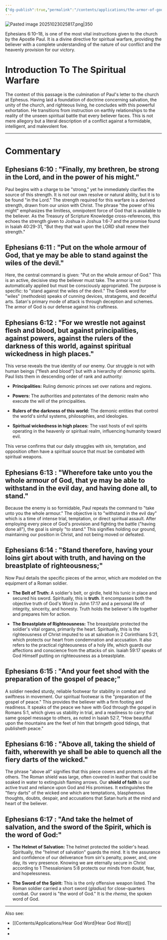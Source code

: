 ```yaml
---
{"dg-publish":true,"permalink":"/contents/applications/the-armor-of-god/","noteIcon":"","created":"2025-10-23T02:55:58.821+08:00"}
---
```


![Pasted image 20251023025817.png|350](/img/user/Attachments/Pasted%20image%2020251023025817.png)

Ephesians 6:10–18, is one of the most vital instructions given to the church by the Apostle Paul. It is a divine directive for spiritual warfare, providing the believer with a complete understanding of the nature of our conflict and the heavenly provision for our victory. 
# Introduction To The Spiritual Warfare

The context of this passage is the culmination of Paul's letter to the church at Ephesus. Having laid a foundation of doctrine concerning salvation, the unity of the church, and righteous living, he concludes with this powerful exhortation. He transitions from instruction on earthly relationships to the reality of the unseen spiritual battle that every believer faces. This is not mere allegory but a literal description of a conflict against a formidable, intelligent, and malevolent foe.

---
# Commentary

## **Ephesians 6:10** : "Finally, my brethren, be strong in the Lord, and in the power of his might."

Paul begins with a charge to be "strong," yet he immediately clarifies the source of this strength. It is not our own resolve or natural ability, but it is to be found "in the Lord." The strength required for this warfare is a derived strength, drawn from our union with Christ. The phrase "the power of his might" emphasizes the limitless, omnipotent force of God that is available to the believer. As the Treasury of Scripture Knowledge cross-references, this echoes the strength given to Joshua in Joshua 1:6-7 and the promise found in Isaiah 40:29-31, "But they that wait upon the LORD shall renew their strength."

## **Ephesians 6:11** : "Put on the whole armour of God, that ye may be able to stand against the wiles of the devil."

Here, the central command is given: "Put on the whole armour of God." This is an active, decisive step the believer must take. The armor is not automatically applied but must be consciously appropriated. The purpose is specific: to "stand against the wiles of the devil." The Greek word for "wiles" (_methodeia_) speaks of cunning devices, stratagems, and deceitful arts. Satan's primary mode of attack is through deception and schemes. The armor of God is our defense against his craftiness.

## **Ephesians 6:12** : "For we wrestle not against flesh and blood, but against principalities, against powers, against the rulers of the darkness of this world, against spiritual wickedness in high places."

This verse reveals the true identity of our enemy. Our struggle is not with human beings ("flesh and blood") but with a hierarchy of demonic spirits. Paul lists them in descending order of rank and authority:

- **Principalities:** Ruling demonic princes set over nations and regions.

- **Powers:** The authorities and potentates of the demonic realm who execute the will of the principalities.

- **Rulers of the darkness of this world:** The demonic entities that control the world's sinful systems, philosophies, and ideologies.

- **Spiritual wickedness in high places:** The vast hosts of evil spirits operating in the heavenly or spiritual realm, influencing humanity toward evil.

This verse confirms that our daily struggles with sin, temptation, and opposition often have a spiritual source that must be combated with spiritual weapons.

## **Ephesians 6:13** : "Wherefore take unto you the whole armour of God, that ye may be able to withstand in the evil day, and having done all, to stand."

Because the enemy is so formidable, Paul repeats the command to "take unto you the whole armour." The objective is to "withstand in the evil day" which is a time of intense trial, temptation, or direct spiritual assault. After employing every piece of God's provision and fighting the battle ("having done all"), the goal is simply "to stand." This signifies holding our ground, maintaining our position in Christ, and not being moved or defeated.

## **Ephesians 6:14** : "Stand therefore, having your loins girt about with truth, and having on the breastplate of righteousness;"

Now Paul details the specific pieces of the armor, which are modeled on the equipment of a Roman soldier.

- **The Belt of Truth:** A soldier's belt, or girdle, held his tunic in place and secured his sword. Spiritually, this is **truth**. It encompasses both the objective truth of God's Word in John 17:17 and a personal life of integrity, sincerity, and honesty. Truth holds the believer's life together and prepares him for action.

- **The Breastplate of Righteousness:** The breastplate protected the soldier's vital organs, primarily the heart. Spiritually, this is the righteousness of Christ imputed to us at salvation in 2 Corinthians 5:21, which protects our heart from condemnation and accusation. It also refers to the practical righteousness of a holy life, which guards our affections and conscience from the attacks of sin. Isaiah 59:17 speaks of God Himself putting on righteousness as a breastplate.

## **Ephesians 6:15** : "And your feet shod with the preparation of the gospel of peace;"

A soldier needed sturdy, reliable footwear for stability in combat and swiftness in movement. Our spiritual footwear is the "preparation of the gospel of peace." This provides the believer with a firm footing and readiness. It speaks of the peace we have with God through the gospel in Romans 5:1, which gives us stability in trial, and a readiness to carry that same gospel message to others, as noted in Isaiah 52:7, "How beautiful upon the mountains are the feet of him that bringeth good tidings, that publisheth peace."

## **Ephesians 6:16** : "Above all, taking the shield of faith, wherewith ye shall be able to quench all the fiery darts of the wicked."

The phrase "above all" signifies that this piece covers and protects all the others. The Roman shield was large, often covered in leather that could be soaked in water to extinguish flaming arrows. Our **shield of faith** is our active trust and reliance upon God and His promises. It extinguishes the "fiery darts" of the wicked one which are temptations, blasphemous thoughts, doubts, despair, and accusations that Satan hurls at the mind and heart of the believer.

## **Ephesians 6:17** : "And take the helmet of salvation, and the sword of the Spirit, which is the word of God:"

- **The Helmet of Salvation:** The helmet protected the soldier's head. Spiritually, the "helmet of salvation" guards the mind. It is the assurance and confidence of our deliverance from sin's penalty, power, and, one day, its very presence. Knowing we are eternally secure in Christ according to 1 Thessalonians 5:8 protects our minds from doubt, fear, and hopelessness.

- **The Sword of the Spirit:** This is the only offensive weapon listed. The Roman soldier carried a short sword (_gladius_) for close-quarters combat. Our sword is "the word of God." It is the _rhema_, the spoken word of God.

<script> var refTagger = { settings: { bibleVersion: 'KJV', tooltipStyle: 'dark' } }; (function(d, t) { var n=d.querySelector('[nonce]'); refTagger.settings.nonce = n && (n.nonce||n.getAttribute('nonce')); var g = d.createElement(t), s = d.getElementsByTagName(t)[0]; g.src = 'https://api.reftagger.com/v2/RefTagger.js'; g.nonce = refTagger.settings.nonce; s.parentNode.insertBefore(g, s); }(document, 'script')); </script>

---
Also see:
- [[Contents/Applications/Hear God Word\|Hear God Word]]
- 
- 